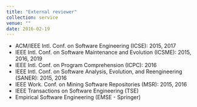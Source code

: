 ```yaml
---
title: "External reviewer"
collection: service
venue: ""
date: 2016-02-19
---
```


* ACM/IEEE Intl. Conf. on Software Engineering (ICSE): 2015, 2017
* IEEE Intl. Conf. on Software Maintenance and Evolution (ICSME): 2015, 2016, 2019
* IEEE Intl. Conf. on Program Comprehension (ICPC): 2016
* IEEE Intl. Conf. on Software Analysis, Evolution, and Reengineering (SANER): 2015, 2016
* IEEE Work. Conf. on Mining Software Repositories (MSR): 2015, 2016
* IEEE Transactions on Software Engineering (TSE)
* Empirical Software Engineering  (EMSE - Springer)